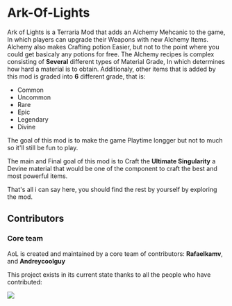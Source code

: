 # Ark-Of-Lights
Ark of Lights is a Terraria Mod that adds an Alchemy Mehcanic to the game, In which players can upgrade their Weapons with new Alchemy Items.
Alchemy also makes Crafting potion Easier, but not to the point where you could get basicaly any potions for free.
The Alchemy recipes is complex consisting of **Several** different types of Material Grade, In which determines how hard a material is to obtain.
Additionaly, other items that is added by this mod is graded into **6** different grade, that is:
- Common
- Uncommon
- Rare
- Epic
- Legendary
- Divine

The goal of this mod is to make the game Playtime longger but not to much so it'll still be fun to play.

The main and Final goal of this mod is to Craft the **Ultimate Singularity** a Devine material that would be one of the component to craft the best and most powerful items.

That's all i can say here, you should find the rest by yourself by exploring the mod.

## Contributors
### Core team
AoL is created and maintained by a core team of contributors: **Rafaelkamv**, and **Andreycoolguy**

This project exists in its current state thanks to all the people who have contributed:

<a href="https://github.com/rafaelkamv/Ark-Of-Lights/graphs/contributors">
<img src="https://opencollective.com/ark-of-lights/contributors.svg?width=890&button=false" />
</a>

